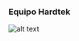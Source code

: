 ### Equipo Hardtek

![alt text](https://lh3.googleusercontent.com/u/0/drive-viewer/AKGpihYyZ3M7pDtmL6aHez86eGFC-3Fh38_i82r6GHqzVcKGRGay1fuRTPy9fFPM15HndIT4tBsJQpfDM8omGB9cuJyXT6Ynhc_C1sA=w925-h941-v0)
